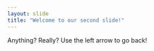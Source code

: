 ```yaml
---
layout: slide
title: "Welcome to our second slide!"
---
```

Anything? Really?
Use the left arrow to go back!

